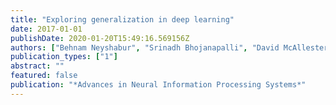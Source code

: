 ```yaml
---
title: "Exploring generalization in deep learning"
date: 2017-01-01
publishDate: 2020-01-20T15:49:16.569156Z
authors: ["Behnam Neyshabur", "Srinadh Bhojanapalli", "David McAllester", "Nati Srebro"]
publication_types: ["1"]
abstract: ""
featured: false
publication: "*Advances in Neural Information Processing Systems*"
---
```


